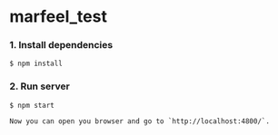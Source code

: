 # marfeel_test

### 1. Install dependencies
```
$ npm install
```

### 2. Run server
```
$ npm start

Now you can open you browser and go to `http://localhost:4800/`.